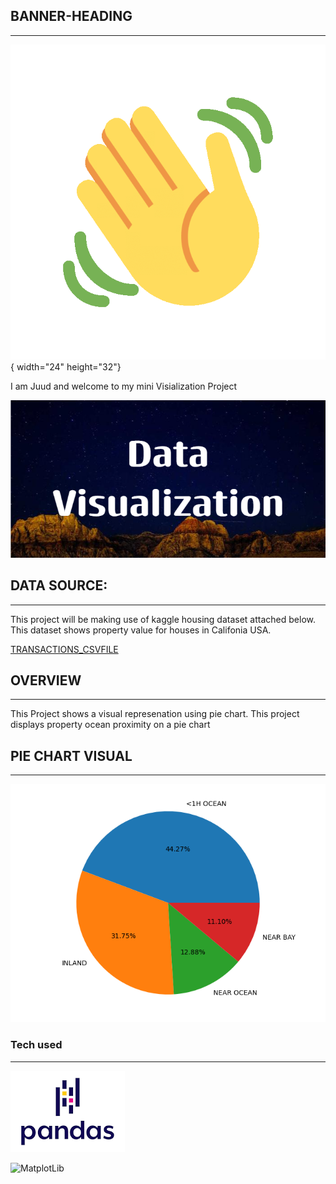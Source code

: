 




## BANNER-HEADING
***



![Hello](img/Wave.gif){ width="24" height="32"}

I am Juud and welcome to my mini Visialization Project


![Banner](img/Data_Visualization.png)

## DATA SOURCE:
***

This project will be making use of kaggle housing dataset attached below. This dataset shows property value for houses in Califonia USA.

[TRANSACTIONS_CSVFILE](https://www.kaggle.com/datasets/camnugent/california-housing-prices)


## OVERVIEW

***

This Project shows a visual represenation using pie chart.
This project displays property ocean proximity on a pie chart




## PIE CHART VISUAL

***

![Piechart](img/output.png)


### Tech used

***




![Pandas](img/pandas.png)

![MatplotLib](https://matplotlib.org/stable/_images/sphx_glr_logos2_001.png)


